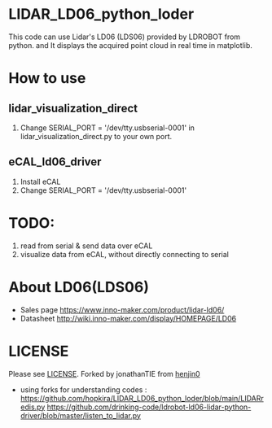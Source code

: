 # LIDAR_LD06_python_loder
This code can use  Lidar's LD06 (LDS06) provided by LDROBOT from python. and It displays the acquired point cloud in real time in matplotlib.

# How to use 
## lidar_visualization_direct
1. Change SERIAL_PORT = '/dev/tty.usbserial-0001' in lidar_visualization_direct.py to your own port.

## eCAL_ld06_driver
1. Install eCAL
2. Change SERIAL_PORT = '/dev/tty.usbserial-0001'


# TODO:

1. read from serial & send data over eCAL
2. visualize data from eCAL, without directly connecting to serial
# About LD06(LDS06)
- Sales page https://www.inno-maker.com/product/lidar-ld06/
- Datasheet http://wiki.inno-maker.com/display/HOMEPAGE/LD06

# LICENSE
Please see [LICENSE](https://github.com/henjin0/LIDAR_LD06_python_loder/blob/main/LICENSE).
Forked by jonathanTIE from [henjin0](https://github.com/henjin0/LIDAR_LD06_python_loder)
+ using forks for understanding codes :
https://github.com/hopkira/LIDAR_LD06_python_loder/blob/main/LIDARredis.py
https://github.com/drinking-code/ldrobot-ld06-lidar-python-driver/blob/master/listen_to_lidar.py
